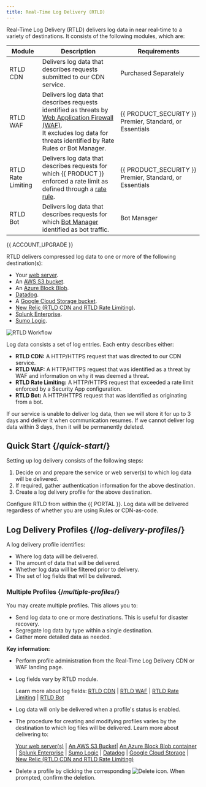 ```yaml
---
title: Real-Time Log Delivery (RTLD)
---
```


Real-Time Log Delivery (RTLD) delivers log data in near real-time to a variety of destinations. It consists of the following modules, which are:

| Module             | Description                                                                                                                                                                                                | Requirements                                            |
| ------------------ | ---------------------------------------------------------------------------------------------------------------------------------------------------------------------------------------------------------- | ------------------------------------------------------- |
| RTLD CDN           | Delivers log data that describes requests submitted to our CDN service.                                                                                                                                    | Purchased Separately                                    |
| RTLD WAF           | Delivers log data that describes requests identified as threats by [Web Application Firewall (WAF)](/guides/security/waf). <br />It excludes log data for threats identified by Rate Rules or Bot Manager. | {{ PRODUCT_SECURITY }} Premier, Standard, or Essentials |
| RTLD Rate Limiting | Delivers log data that describes requests for which {{ PRODUCT }} enforced a rate limit as defined through a [rate rule](/guides/security/rate_rules).                                                     | {{ PRODUCT_SECURITY }} Premier, Standard, or Essentials |
| RTLD Bot           | Delivers log data that describes requests for which [Bot Manager](/guides/security/bot_rules) identified as bot traffic.                                                                                   | Bot Manager                                             |

<Callout type="info">

  {{ ACCOUNT_UPGRADE }}

</Callout>

RTLD delivers compressed log data to one or more of the following destination(s):

-   Your [web server](/guides/logs/rtld/web_server_log_delivery).
-   An [AWS S3 bucket](/guides/logs/rtld/aws_s3_log_delivery).
-   An [Azure Block Blob](/guides/logs/rtld/azure_blob_storage_log_delivery).
-   [Datadog](/guides/logs/rtld/datadog_log_delivery).
-   A [Google Cloud Storage bucket](/guides/logs/rtld/google_cloud_storage_log_delivery).
-   [New Relic (RTLD CDN and RTLD Rate Limiting)](/guides/logs/rtld/new_relic_log_delivery).
-   [Splunk Enterprise](/guides/logs/rtld/splunk_enterprise_log_delivery).
-   [Sumo Logic](/guides/logs/rtld/sumo_logic_log_delivery).

![RTLD Workflow](/images/v7/logs/rtld-workflow.png)

Log data consists a set of log entries. Each entry describes either:

-   **RTLD CDN:** A HTTP/HTTPS request that was directed to our CDN service.
-   **RTLD WAF:** A HTTP/HTTPS request that was identified as a threat by WAF and information on why it was deemed a threat.
-   **RTLD Rate Limiting:** A HTTP/HTTPS request that exceeded a rate limit enforced by a Security App configuration.
-   **RTLD Bot:** A HTTP/HTTPS request that was identified as originating from a bot. 

<Callout type="info">

  If our service is unable to deliver log data, then we will store it for up to 3 days and deliver it when communication resumes. If we cannot deliver log data within 3 days, then it will be permanently deleted.

</Callout>

## Quick Start {/*quick-start*/}

Setting up log delivery consists of the following steps:

1.  Decide on and prepare the service or web server(s) to which log data will be delivered.
2.  If required, gather authentication information for the above destination.
3.  Create a log delivery profile for the above destination.

<Callout type="info">

  Configure RTLD from within the {{ PORTAL }}. Log data will be delivered regardless of whether you are using Rules or CDN-as-code.

</Callout>

## Log Delivery Profiles {/*log-delivery-profiles*/}

A log delivery profile identifies:

-   Where log data will be delivered.
-   The amount of data that will be delivered.
-   Whether log data will be filtered prior to delivery.
-   The set of log fields that will be delivered.

### Multiple Profiles {/*multiple-profiles*/}

You may create multiple profiles. This allows you to:

-   Send log data to one or more destinations. This is useful for disaster recovery.
-   Segregate log data by type within a single destination.
-   Gather more detailed data as needed.

**Key information:**

-   Perform profile administration from the Real-Time Log Delivery CDN or WAF landing page. 
    
-   Log fields vary by RTLD module.
    
    Learn more about log fields: [RTLD CDN](/guides/logs/rtld/log_fields_rtld_cdn) | [RTLD WAF](/guides/logs/rtld/log_fields_rtld_waf) | [RTLD Rate Limiting](/guides/logs/rtld/log_fields_rtld_rate_limiting) | [RTLD Bot](/guides/logs/rtld/log_fields_rtld_bot_manager)
    
-   Log data will only be delivered when a profile's status is enabled.
-   The procedure for creating and modifying profiles varies by the destination to which log files will be delivered. Learn more about delivering to:
    
    [Your web server(s)](/guides/logs/rtld/web_server_log_delivery) | [An AWS S3 Bucket](/guides/logs/rtld/aws_s3_log_delivery)| [An Azure Block Blob container](/guides/logs/rtld/azure_blob_storage_log_delivery) | [Splunk Enterprise](/guides/logs/rtld/splunk_enterprise_log_delivery) | [Sumo Logic](/guides/logs/rtld/sumo_logic_log_delivery) | [Datadog](/guides/logs/rtld/datadog_log_delivery) | [Google Cloud Storage](/guides/logs/rtld/google_cloud_storage_log_delivery) | [New Relic (RTLD CDN and RTLD Rate Limiting)](/guides/logs/rtld/new_relic_log_delivery)
    
-   Delete a profile by clicking the corresponding <Image inline src="/images/v7/icons/delete-2.png" alt="Delete" /> icon. When prompted, confirm the deletion.